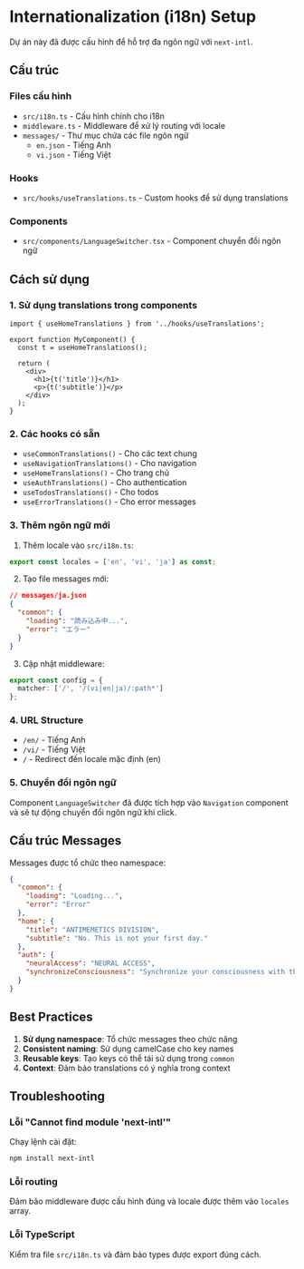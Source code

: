# Internationalization (i18n) Setup

Dự án này đã được cấu hình để hỗ trợ đa ngôn ngữ với `next-intl`.

## Cấu trúc

### Files cấu hình
- `src/i18n.ts` - Cấu hình chính cho i18n
- `middleware.ts` - Middleware để xử lý routing với locale
- `messages/` - Thư mục chứa các file ngôn ngữ
  - `en.json` - Tiếng Anh
  - `vi.json` - Tiếng Việt

### Hooks
- `src/hooks/useTranslations.ts` - Custom hooks để sử dụng translations

### Components
- `src/components/LanguageSwitcher.tsx` - Component chuyển đổi ngôn ngữ

## Cách sử dụng

### 1. Sử dụng translations trong components

```tsx
import { useHomeTranslations } from '../hooks/useTranslations';

export function MyComponent() {
  const t = useHomeTranslations();
  
  return (
    <div>
      <h1>{t('title')}</h1>
      <p>{t('subtitle')}</p>
    </div>
  );
}
```

### 2. Các hooks có sẵn

- `useCommonTranslations()` - Cho các text chung
- `useNavigationTranslations()` - Cho navigation
- `useHomeTranslations()` - Cho trang chủ
- `useAuthTranslations()` - Cho authentication
- `useTodosTranslations()` - Cho todos
- `useErrorTranslations()` - Cho error messages

### 3. Thêm ngôn ngữ mới

1. Thêm locale vào `src/i18n.ts`:
```ts
export const locales = ['en', 'vi', 'ja'] as const;
```

2. Tạo file messages mới:
```json
// messages/ja.json
{
  "common": {
    "loading": "読み込み中...",
    "error": "エラー"
  }
}
```

3. Cập nhật middleware:
```ts
export const config = {
  matcher: ['/', '/(vi|en|ja)/:path*']
};
```

### 4. URL Structure

- `/en/` - Tiếng Anh
- `/vi/` - Tiếng Việt
- `/` - Redirect đến locale mặc định (en)

### 5. Chuyển đổi ngôn ngữ

Component `LanguageSwitcher` đã được tích hợp vào `Navigation` component và sẽ tự động chuyển đổi ngôn ngữ khi click.

## Cấu trúc Messages

Messages được tổ chức theo namespace:

```json
{
  "common": {
    "loading": "Loading...",
    "error": "Error"
  },
  "home": {
    "title": "ANTIMEMETICS DIVISION",
    "subtitle": "No. This is not your first day."
  },
  "auth": {
    "neuralAccess": "NEURAL ACCESS",
    "synchronizeConsciousness": "Synchronize your consciousness with the quantum network"
  }
}
```

## Best Practices

1. **Sử dụng namespace**: Tổ chức messages theo chức năng
2. **Consistent naming**: Sử dụng camelCase cho key names
3. **Reusable keys**: Tạo keys có thể tái sử dụng trong `common`
4. **Context**: Đảm bảo translations có ý nghĩa trong context

## Troubleshooting

### Lỗi "Cannot find module 'next-intl'"
Chạy lệnh cài đặt:
```bash
npm install next-intl
```

### Lỗi routing
Đảm bảo middleware được cấu hình đúng và locale được thêm vào `locales` array.

### Lỗi TypeScript
Kiểm tra file `src/i18n.ts` và đảm bảo types được export đúng cách. 